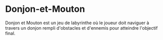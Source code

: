# Donjon-et-Mouton
Donjon et Mouton est un jeu de labyrinthe où le joueur doit naviguer à travers un donjon rempli d'obstacles et d'ennemis pour atteindre l'objectif final.
